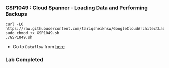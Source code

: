 ### GSP1049 :  Cloud Spanner - Loading Data and Performing Backups 


```
curl -LO https://raw.githubusercontent.com/tariqsheikhsw/GoogleCloudArchitectLabs/main/Solutions/GSP1049.sh
sudo chmod +x GSP1049.sh
./GSP1049.sh
```

* Go to `Dataflow` from [here](https://console.cloud.google.com/dataflow?)

### Lab Completed 
